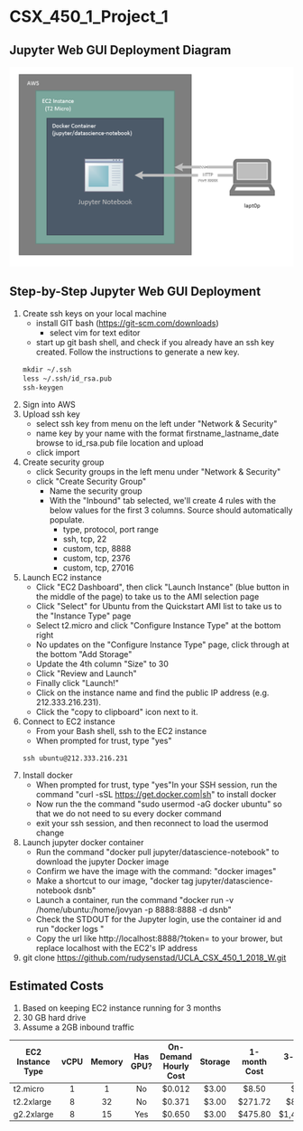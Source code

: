# CSX_450_1_Project_1

## Jupyter Web GUI Deployment Diagram
![jupyter-setup](jupyter-docker-aws-setup.png "User access to setup and diagram of embedded layout")

## Step-by-Step Jupyter Web GUI Deployment
1. Create ssh keys on your local machine
   - install GIT bash (https://git-scm.com/downloads)
     - select vim for text editor
   - start up git bash shell, and check if you already have an ssh key created. Follow the instructions to generate a new key.
   ```
   mkdir ~/.ssh
   less ~/.ssh/id_rsa.pub
   ssh-keygen
   ```
2. Sign into AWS
3. Upload ssh key
   - select ssh key from menu on the left under "Network & Security"
   - name key by your name with the format firstname_lastname_date browse to id_rsa.pub file location and upload
   - click import
4. Create security group
   - click Security groups in the left menu under "Network & Security"
   - click "Create Security Group"
     - Name the security group
     - With the "Inbound" tab selected, we'll create 4 rules with the below values for the first 3 columns. Source should automatically populate.
       - type, protocol, port range
       - ssh, tcp, 22
       - custom, tcp, 8888
       - custom, tcp, 2376
       - custom, tcp, 27016
5. Launch EC2 instance
   - Click "EC2 Dashboard", then click "Launch Instance" (blue button in the middle of the page) to take us to the AMI selection page
   - Click "Select" for Ubuntu from the Quickstart AMI list to take us to the "Instance Type" page
   - Select t2.micro and click "Configure Instance Type" at the bottom right
   - No updates on the "Configure Instance Type" page, click through at the bottom "Add Storage"
   - Update the 4th column "Size" to 30
   - Click "Review and Launch"
   - Finally click "Launch!"
   - Click on the instance name and find the public IP address (e.g. 212.333.216.231). 
   - Click the "copy to clipboard" icon next to it.
6. Connect to EC2 instance
   - From your Bash shell, ssh to the EC2 instance 
   - When prompted for trust, type "yes"
   ```
   ssh ubuntu@212.333.216.231
   ```
7. Install docker
   - When prompted for trust, type "yes"In your SSH session, run the command "curl -sSL https://get.docker.com|sh" to install docker
   - Now run the the command "sudo usermod -aG docker ubuntu" so that we do not need to su every docker command
   - exit your ssh session, and then reconnect to load the usermod change
8. Launch jupyter docker container
   - Run the command "docker pull jupyter/datascience-notebook" to download the jupyter Docker image
   - Confirm we have the image with the command: "docker images"
   - Make a shortcut to our image, "docker tag jupyter/datascience-notebook dsnb"
   - Launch a container, run the command "docker run -v /home/ubuntu:/home/jovyan -p 8888:8888 -d dsnb"	
   - Check the STDOUT for the Jupyter login, use the container id and run "docker logs <container id>"
   - Copy the url like http://localhost:8888/?token=<some sha256> to your brower, but replace localhost with the EC2's IP address
9. git clone https://github.com/rudysenstad/UCLA_CSX_450_1_2018_W.git

## Estimated Costs
1. Based on keeping EC2 instance running for 3 months
2. 30 GB hard drive
3. Assume a 2GB inbound traffic


| EC2 Instance Type | vCPU | Memory | Has GPU? | On-Demand Hourly Cost | Storage | 1-month Cost  | 3-month Cost  |
| ----------------- |:----:|:------:|:--------:|:---------------------:|:-------:|:-------------:| -------------:|
| t2.micro          | 1    | 1      | No       | $0.012                | $3.00   | $8.50         | $25.50  |
| t2.2xlarge        | 8    | 32     | No       | $0.371                | $3.00   |   $271.72     | $815.16  |
| g2.2xlarge        | 8    | 15     | Yes      | $0.650                | $3.00   |    $475.80    | $1,427.40  |

